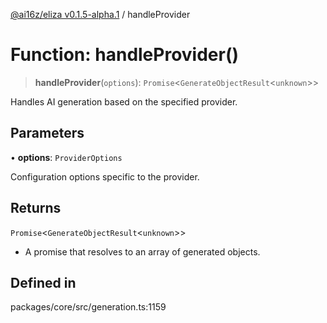 [@ai16z/eliza v0.1.5-alpha.1](../index.md) / handleProvider

# Function: handleProvider()

> **handleProvider**(`options`): `Promise`\<`GenerateObjectResult`\<`unknown`\>\>

Handles AI generation based on the specified provider.

## Parameters

• **options**: `ProviderOptions`

Configuration options specific to the provider.

## Returns

`Promise`\<`GenerateObjectResult`\<`unknown`\>\>

- A promise that resolves to an array of generated objects.

## Defined in

packages/core/src/generation.ts:1159

